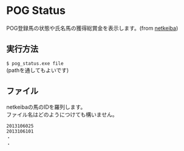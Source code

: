 # POG Status

POG登録馬の状態や氏名馬の獲得総賞金を表示します。(from [netkeiba](http://www.netkeiba.com))

## 実行方法

```$ pog_status.exe file```  
(pathを通してもよいです)

## ファイル

netkeibaの馬のIDを羅列します。  
ファイル名はどのようにつけても構いません。
```
2013106025
2013106101
・
・
```
